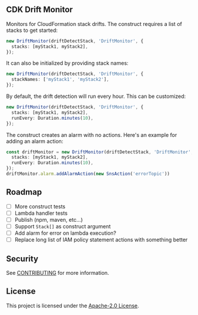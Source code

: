 ## CDK Drift Monitor

Monitors for CloudFormation stack drifts. The construct requires a list of stacks to get started:

```typescript
new DriftMonitor(driftDetectStack, 'DriftMonitor', {
  stacks: [myStack1, myStack2],
});
```

It can also be initialized by providing stack names:

```typescript
new DriftMonitor(driftDetectStack, 'DriftMonitor', {
  stackNames: ['myStack1', 'myStack2'],
});
```

By default, the drift detection will run every hour. This can be customized:

```typescript
new DriftMonitor(driftDetectStack, 'DriftMonitor', {
  stacks: [myStack1, myStack2],
  runEvery: Duration.minutes(10),
});
```

The construct creates an alarm with no actions. Here's an example for adding an alarm action:

```typescript
const driftMonitor = new DriftMonitor(driftDetectStack, 'DriftMonitor', {
  stacks: [myStack1, myStack2],
  runEvery: Duration.minutes(10),
});
driftMonitor.alarm.addAlarmAction(new SnsAction('errorTopic'))
```

## Roadmap

- [ ] More construct tests
- [ ] Lambda handler tests
- [ ] Publish (npm, maven, etc...)
- [ ] Support `Stack[]` as construct argument
- [ ] Add alarm for error on lambda execution?
- [ ] Replace long list of IAM policy statement actions with something better

## Security

See [CONTRIBUTING](CONTRIBUTING.md#security-issue-notifications) for more information.

## License

This project is licensed under the [Apache-2.0 License](./LICENSE).


